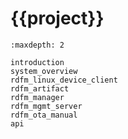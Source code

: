 # {{project}}

```{toctree}
:maxdepth: 2

introduction
system_overview
rdfm_linux_device_client
rdfm_artifact
rdfm_manager
rdfm_mgmt_server
rdfm_ota_manual
api
```
